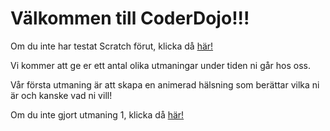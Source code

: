 # Välkommen till CoderDojo!!!

Om du inte har testat Scratch förut, klicka då [här!](starta.md)

Vi kommer att ge er ett antal olika utmaningar under tiden ni går hos oss.

Vår första utmaning är att skapa en animerad hälsning som berättar vilka ni är och kanske vad ni vill!

Om du inte gjort utmaning 1, klicka då [här!](animerad_hälsning.md)
